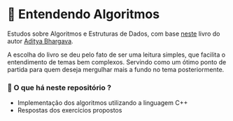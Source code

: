 # :rat: Entendendo Algoritmos

Estudos sobre Algoritmos e Estruturas de Dados, com base [neste](https://novatec.com.br/livros/entendendo-algoritmos/) livro do autor [Aditya Bhargava](https://github.com/egonSchiele).

A escolha do livro se deu pelo fato de ser uma leitura simples, que facilita o entendimento de temas bem complexos. Servindo como um ótimo ponto de partida para quem deseja mergulhar mais a fundo no tema posteriormente.

### :thinking: O que há neste repositório ?

- Implementação dos algoritmos utilizando a linguagem C++
- Respostas dos exercícios propostos